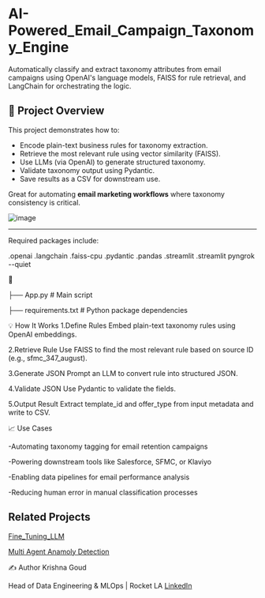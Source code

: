 # AI-Powered_Email_Campaign_Taxonomy_Engine

Automatically classify and extract taxonomy attributes from email campaigns using OpenAI's language models, FAISS for rule retrieval, and LangChain for orchestrating the logic.
## 🚀 Project Overview

This project demonstrates how to:
- Encode plain-text business rules for taxonomy extraction.
- Retrieve the most relevant rule using vector similarity (FAISS).
- Use LLMs (via OpenAI) to generate structured taxonomy.
- Validate taxonomy output using Pydantic.
- Save results as a CSV for downstream use.

Great for automating **email marketing workflows** where taxonomy consistency is critical.

![image](https://github.com/user-attachments/assets/a574f56e-31df-4760-a9f1-21658c215bda)


---
Required packages include:

.openai
.langchain
.faiss-cpu
.pydantic
.pandas
.streamlit
.streamlit pyngrok --quiet


📁 

├── App.py               # Main script

├── requirements.txt      # Python package dependencies


💡 How It Works
1.Define Rules
Embed plain-text taxonomy rules using OpenAI embeddings.

2.Retrieve Rule
Use FAISS to find the most relevant rule based on source ID (e.g., sfmc_347_august).

3.Generate JSON
Prompt an LLM to convert rule into structured JSON.

4.Validate JSON
Use Pydantic to validate the fields.

5.Output Result
Extract template_id and offer_type from input metadata and write to CSV.

📈 Use Cases

-Automating taxonomy tagging for email retention campaigns

-Powering downstream tools like Salesforce, SFMC, or Klaviyo

-Enabling data pipelines for email performance analysis

-Reducing human error in manual classification processes


## Related Projects
[Fine_Tuning_LLM](https://github.com/krishnamami/Fine_Tuning_LLM)

[Multi Agent Anamoly Detection](https://github.com/krishnamami/Multi_Agent_Anamoly_Detection)

✍️ Author
Krishna Goud

Head of Data Engineering & MLOps | Rocket LA  [LinkedIn](https://www.linkedin.com/in/krishnagoud)

